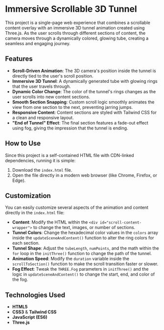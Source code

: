 # Immersive Scrollable 3D Tunnel

This project is a single-page web experience that combines a scrollable content overlay with an immersive 3D tunnel animation created using Three.js. As the user scrolls through different sections of content, the camera moves through a dynamically colored, glowing tube, creating a seamless and engaging journey.

## Features

-   **Scroll-Driven Animation**: The 3D camera's position inside the tunnel is directly tied to the user's scroll position.
-   **Immersive 3D Tunnel**: A dynamically generated tube with glowing rings that the user travels through.
-   **Dynamic Color Change**: The color of the tunnel's rings changes as the user scrolls into new content sections.
-   **Smooth Section Snapping**: Custom scroll logic smoothly animates the view from one section to the next, preventing jarring jumps.
-   **Responsive Content**: Content sections are styled with Tailwind CSS for a clean and responsive layout.
-   **"End of Tunnel" Effect**: The final section features a fade-out effect using fog, giving the impression that the tunnel is ending.

## How to Use

Since this project is a self-contained HTML file with CDN-linked dependencies, running it is simple:

1.  Download the `index.html` file.
2.  Open the file directly in a modern web browser (like Chrome, Firefox, or Edge).

## Customization

You can easily customize several aspects of the animation and content directly in the `index.html` file:

-   **Content**: Modify the HTML within the `<div id="scroll-content-wrapper">` to change the text, images, or number of sections.
-   **Tunnel Colors**: Change the hexadecimal color values in the `colors` array inside the `updateSceneAndContent()` function to alter the ring colors for each section.
-   **Tunnel Shape**: Adjust the `tubeLength`, `numPoints`, and the math within the `for` loop in the `initThree()` function to change the path of the tunnel.
-   **Animation Speed**: Modify the `duration` variable inside the `scrollToSection()` function to make the scroll transition faster or slower.
-   **Fog Effect**: Tweak the `THREE.Fog` parameters in `initThree()` and the logic in `updateSceneAndContent()` to change the start, end, and color of the fog.

## Technologies Used

-   **HTML5**
-   **CSS3** & **Tailwind CSS**
-   **JavaScript (ES6)**
-   **Three.js**